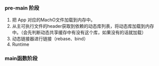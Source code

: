 ### pre-main 阶段
1. 把 App 对应的MachO文件加载到内存中。
2. 从主可执行文件的header获取到依赖的动态库列表，将动态库加载到内存中。（会先判断动态共享缓存中有没有这个库，如果没有的话就加载）
3. 动态链接器进行链接（rebase、bind）
4. Runtime

### main函数阶段